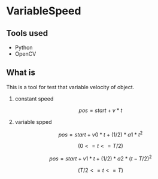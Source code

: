 # VariableSpeed


## Tools used

- Python
- OpenCV


## What is
This is a tool for test that variable velocity of object.

1) constant speed 

$$pos = start + v*t$$





2) variable spped

$$pos = start + v0 * t + (1/2) * a1 * t^2 $$    

$$(0 <= t <= T/2)$$



$$pos = start + v1 * t + (1/2) * a2 * (t - T/2)^2$$     

$$(T/2 <= t <= T)$$
